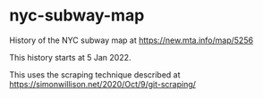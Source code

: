 # nyc-subway-map

History of the NYC subway map at https://new.mta.info/map/5256

This history starts at 5 Jan 2022.

This uses the scraping technique described at https://simonwillison.net/2020/Oct/9/git-scraping/
